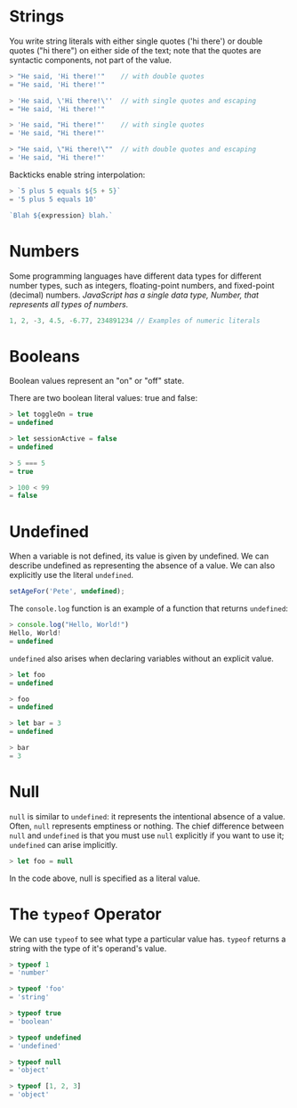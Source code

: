 # Strings
You write string literals with either single quotes ('hi there') or double quotes ("hi there") on either side of the text; note that the quotes are syntactic components, not part of the value.

```js
> "He said, 'Hi there!'"    // with double quotes
= "He said, 'Hi there!'"

> 'He said, \'Hi there!\''  // with single quotes and escaping
= "He said, 'Hi there!'"

> 'He said, "Hi there!"'    // with single quotes
= 'He said, "Hi there!"'

> "He said, \"Hi there!\""  // with double quotes and escaping
= 'He said, "Hi there!"'
```

Backticks enable string interpolation:
```js
> `5 plus 5 equals ${5 + 5}`
= '5 plus 5 equals 10'

`Blah ${expression} blah.`
```

# Numbers
Some programming languages have different data types for different number types, such as integers, floating-point numbers, and fixed-point (decimal) numbers. *JavaScript has a single data type, Number, that represents all types of numbers.*

```js
1, 2, -3, 4.5, -6.77, 234891234 // Examples of numeric literals
```

# Booleans
Boolean values represent an "on" or "off" state. 

There are two boolean literal values: true and false:
```js
> let toggleOn = true
= undefined

> let sessionActive = false
= undefined

> 5 === 5
= true

> 100 < 99
= false
```

# Undefined
When a variable is not defined, its value is given by undefined. We can describe undefined as representing the absence of a value. We can also explicitly use the literal `undefined`.
```js
setAgeFor('Pete', undefined);
```

The `console.log` function is an example of a function that returns `undefined`:
```js
> console.log("Hello, World!")
Hello, World!
= undefined
```

`undefined` also arises when declaring variables without an explicit value. 
```js
> let foo
= undefined

> foo
= undefined

> let bar = 3
= undefined

> bar
= 3
```

# Null
`null` is similar to `undefined`: it represents the intentional absence of a value. Often, `null` represents emptiness or nothing. The chief difference between `null` and `undefined` is that you must use `null` explicitly if you want to use it; `undefined` can arise implicitly.

```js
> let foo = null
```
In the code above, null is specified as a literal value.

# The `typeof` Operator
We can use `typeof` to see what type a particular value has. `typeof` returns a string with the type of it's operand's value.

```js
> typeof 1
= 'number'

> typeof 'foo'
= 'string'

> typeof true
= 'boolean'

> typeof undefined
= 'undefined'

> typeof null
= 'object'

> typeof [1, 2, 3]
= 'object'
```